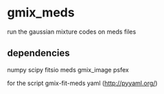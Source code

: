 gmix_meds
=========

run the gaussian mixture codes on meds files

dependencies
------------
numpy
scipy
fitsio
meds
gmix_image
psfex

for the script gmix-fit-meds
yaml (http://pyyaml.org/)

